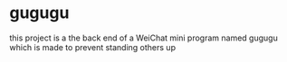 # gugugu
this project is a the back end of a WeiChat mini program named gugugu which is made to prevent standing others up
